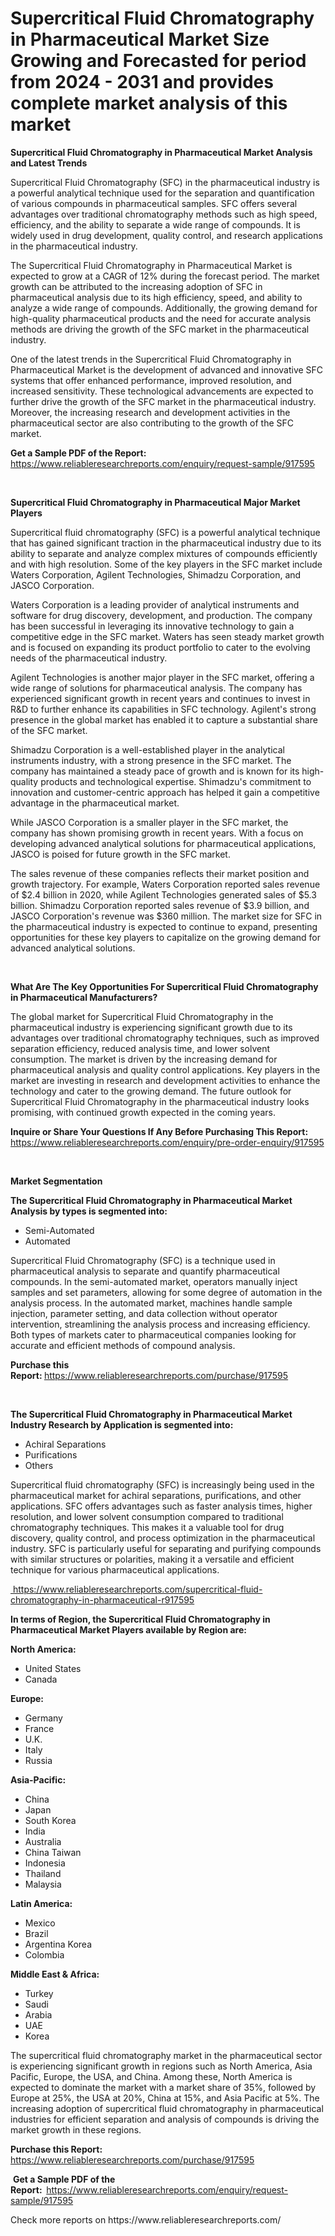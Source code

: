 <p><h1>Supercritical Fluid Chromatography in Pharmaceutical Market Size Growing and Forecasted for period from 2024 - 2031 and provides complete market analysis of this market</h1></p><p><strong>Supercritical Fluid Chromatography in Pharmaceutical Market Analysis and Latest Trends</strong></p>
<p><p>Supercritical Fluid Chromatography (SFC) in the pharmaceutical industry is a powerful analytical technique used for the separation and quantification of various compounds in pharmaceutical samples. SFC offers several advantages over traditional chromatography methods such as high speed, efficiency, and the ability to separate a wide range of compounds. It is widely used in drug development, quality control, and research applications in the pharmaceutical industry.</p><p>The Supercritical Fluid Chromatography in Pharmaceutical Market is expected to grow at a CAGR of 12% during the forecast period. The market growth can be attributed to the increasing adoption of SFC in pharmaceutical analysis due to its high efficiency, speed, and ability to analyze a wide range of compounds. Additionally, the growing demand for high-quality pharmaceutical products and the need for accurate analysis methods are driving the growth of the SFC market in the pharmaceutical industry.</p><p>One of the latest trends in the Supercritical Fluid Chromatography in Pharmaceutical Market is the development of advanced and innovative SFC systems that offer enhanced performance, improved resolution, and increased sensitivity. These technological advancements are expected to further drive the growth of the SFC market in the pharmaceutical industry. Moreover, the increasing research and development activities in the pharmaceutical sector are also contributing to the growth of the SFC market.</p></p>
<p><strong>Get a Sample PDF of the Report:&nbsp;</strong> <a href="https://www.reliableresearchreports.com/enquiry/request-sample/917595">https://www.reliableresearchreports.com/enquiry/request-sample/917595</a></p>
<p>&nbsp;</p>
<p><strong>Supercritical Fluid Chromatography in Pharmaceutical Major Market Players</strong></p>
<p><p>Supercritical fluid chromatography (SFC) is a powerful analytical technique that has gained significant traction in the pharmaceutical industry due to its ability to separate and analyze complex mixtures of compounds efficiently and with high resolution. Some of the key players in the SFC market include Waters Corporation, Agilent Technologies, Shimadzu Corporation, and JASCO Corporation.</p><p>Waters Corporation is a leading provider of analytical instruments and software for drug discovery, development, and production. The company has been successful in leveraging its innovative technology to gain a competitive edge in the SFC market. Waters has seen steady market growth and is focused on expanding its product portfolio to cater to the evolving needs of the pharmaceutical industry.</p><p>Agilent Technologies is another major player in the SFC market, offering a wide range of solutions for pharmaceutical analysis. The company has experienced significant growth in recent years and continues to invest in R&D to further enhance its capabilities in SFC technology. Agilent's strong presence in the global market has enabled it to capture a substantial share of the SFC market.</p><p>Shimadzu Corporation is a well-established player in the analytical instruments industry, with a strong presence in the SFC market. The company has maintained a steady pace of growth and is known for its high-quality products and technological expertise. Shimadzu's commitment to innovation and customer-centric approach has helped it gain a competitive advantage in the pharmaceutical market.</p><p>While JASCO Corporation is a smaller player in the SFC market, the company has shown promising growth in recent years. With a focus on developing advanced analytical solutions for pharmaceutical applications, JASCO is poised for future growth in the SFC market.</p><p>The sales revenue of these companies reflects their market position and growth trajectory. For example, Waters Corporation reported sales revenue of $2.4 billion in 2020, while Agilent Technologies generated sales of $5.3 billion. Shimadzu Corporation reported sales revenue of $3.9 billion, and JASCO Corporation's revenue was $360 million. The market size for SFC in the pharmaceutical industry is expected to continue to expand, presenting opportunities for these key players to capitalize on the growing demand for advanced analytical solutions.</p></p>
<p>&nbsp;</p>
<p><strong>What Are The Key Opportunities For Supercritical Fluid Chromatography in Pharmaceutical Manufacturers?</strong></p>
<p><p>The global market for Supercritical Fluid Chromatography in the pharmaceutical industry is experiencing significant growth due to its advantages over traditional chromatography techniques, such as improved separation efficiency, reduced analysis time, and lower solvent consumption. The market is driven by the increasing demand for pharmaceutical analysis and quality control applications. Key players in the market are investing in research and development activities to enhance the technology and cater to the growing demand. The future outlook for Supercritical Fluid Chromatography in the pharmaceutical industry looks promising, with continued growth expected in the coming years.</p></p>
<p><strong>Inquire or Share Your Questions If Any Before Purchasing This Report:</strong> <a href="https://www.reliableresearchreports.com/enquiry/pre-order-enquiry/917595">https://www.reliableresearchreports.com/enquiry/pre-order-enquiry/917595</a></p>
<p>&nbsp;</p>
<p><strong>Market Segmentation</strong></p>
<p><strong>The Supercritical Fluid Chromatography in Pharmaceutical Market Analysis by types is segmented into:</strong></p>
<p><ul><li>Semi-Automated</li><li>Automated</li></ul></p>
<p><p>Supercritical Fluid Chromatography (SFC) is a technique used in pharmaceutical analysis to separate and quantify pharmaceutical compounds. In the semi-automated market, operators manually inject samples and set parameters, allowing for some degree of automation in the analysis process. In the automated market, machines handle sample injection, parameter setting, and data collection without operator intervention, streamlining the analysis process and increasing efficiency. Both types of markets cater to pharmaceutical companies looking for accurate and efficient methods of compound analysis.</p></p>
<p><strong>Purchase this Report:&nbsp;</strong><a href="https://www.reliableresearchreports.com/purchase/917595">https://www.reliableresearchreports.com/purchase/917595</a></p>
<p>&nbsp;</p>
<p><strong>The Supercritical Fluid Chromatography in Pharmaceutical Market Industry Research by Application is segmented into:</strong></p>
<p><ul><li>Achiral Separations</li><li>Purifications</li><li>Others</li></ul></p>
<p><p>Supercritical fluid chromatography (SFC) is increasingly being used in the pharmaceutical market for achiral separations, purifications, and other applications. SFC offers advantages such as faster analysis times, higher resolution, and lower solvent consumption compared to traditional chromatography techniques. This makes it a valuable tool for drug discovery, quality control, and process optimization in the pharmaceutical industry. SFC is particularly useful for separating and purifying compounds with similar structures or polarities, making it a versatile and efficient technique for various pharmaceutical applications.</p></p>
<p><a href="https://www.reliableresearchreports.com/supercritical-fluid-chromatography-in-pharmaceutical-r917595">&nbsp;https://www.reliableresearchreports.com/supercritical-fluid-chromatography-in-pharmaceutical-r917595</a></p>
<p><strong>In terms of Region, the Supercritical Fluid Chromatography in Pharmaceutical Market Players available by Region are:</strong></p>
<p>
    <p> <strong> North America: </strong>
        <ul>
            <li>United States</li>
            <li>Canada</li>
        </ul>
        </p> 
    <p> <strong> Europe: </strong>
        <ul>
            <li>Germany</li>
            <li>France</li>
            <li>U.K.</li>
            <li>Italy</li>
            <li>Russia</li>
        </ul>
        </p> 
    <p> <strong> Asia-Pacific: </strong>
        <ul>
            <li>China</li>
            <li>Japan</li>
            <li>South Korea</li>
            <li>India</li>
            <li>Australia</li>
            <li>China Taiwan</li>
            <li>Indonesia</li>
            <li>Thailand</li>
            <li>Malaysia</li>
        </ul>
        </p> 
    <p> <strong> Latin America: </strong>
        <ul>
            <li>Mexico</li>
            <li>Brazil</li>
            <li>Argentina Korea</li>
            <li>Colombia</li>
        </ul>
        </p> 
    <p> <strong> Middle East & Africa: </strong>
        <ul>
            <li>Turkey</li>
            <li>Saudi</li>
            <li>Arabia</li>
            <li>UAE</li>
            <li>Korea</li>
        </ul>
    </p>
    </p>
<p><p>The supercritical fluid chromatography market in the pharmaceutical sector is experiencing significant growth in regions such as North America, Asia Pacific, Europe, the USA, and China. Among these, North America is expected to dominate the market with a market share of 35%, followed by Europe at 25%, the USA at 20%, China at 15%, and Asia Pacific at 5%. The increasing adoption of supercritical fluid chromatography in pharmaceutical industries for efficient separation and analysis of compounds is driving the market growth in these regions.</p></p>
<p><strong>Purchase this Report: </strong><a href="https://www.reliableresearchreports.com/purchase/917595">https://www.reliableresearchreports.com/purchase/917595</a></p>
<p>&nbsp;<strong>Get a Sample PDF of the Report:&nbsp;&nbsp;</strong><a href="https://www.reliableresearchreports.com/enquiry/request-sample/917595">https://www.reliableresearchreports.com/enquiry/request-sample/917595</a></p>
<p><strong></strong></p>
<p>Check more reports on https://www.reliableresearchreports.com/</p>